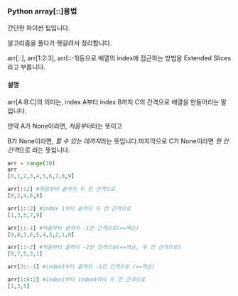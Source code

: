 ### Python array[::]용법

간단한 파이썬 팁입니다.

알고리즘을 풀다가 헷갈려서 정리합니다.

arr[::], arr[1:2:3], arr[::-1]등으로 배열의 index에 접근하는 방법을 Extended Slices라고 부릅니다.

#### 설명

arr[A:B:C]의 의미는, index A부터 index B까지 C의 간격으로 배열을 만들어라는 말입니다.

만약 A가 None이라면, *처음부터*라는 뜻이고

B가 None이라면, *할 수 있는 데까지*라는 뜻입니다.마지막으로 C가 None이라면 *한 칸 간격*으로 라는 뜻입니다.

```python
arr = range(10)
arr
[0,1,2,3,4,5,6,7,8,9]

arr[::2] #처음부터 끝까지 두 칸 간격으로
[0,2,4,6,8]

arr[1::2] #index 1부터 끝까지 두 칸 간격으로
[1,3,5,7,9]

arr[::-1] #처음부터 끝까지 -1칸 간격으로(==역순)
[9,8,7,6,5,4,3,2,1,0]

arr[::-2] #처음부터 끝까지 -2칸 간격으로(==역순, 두 칸 간격으로)
[9,7,5,3,1]

arr[3::-1] #index3부터 끝까지 -1칸 간격으로 (==역순)

arr[1:6:2] #index1부터 index6까지 두 칸 간격으로
[1,3,5]
```


